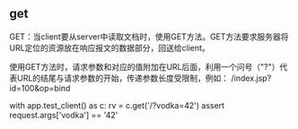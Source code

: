 ## get

GET：当client要从server中读取文档时，使用GET方法。GET方法要求服务器将URL定位的资源放在响应报文的数据部分，回送给client。

使用GET方法时，请求参数和对应的值附加在URL后面，利用一个问号（"?"）代表URL的结尾与请求参数的开始，传递参数长度受限制，例如：  /index.jsp?id=100&op=bind

with app.test_client() as c:
    rv = c.get('/?vodka=42')
    assert request.args['vodka'] == '42'

